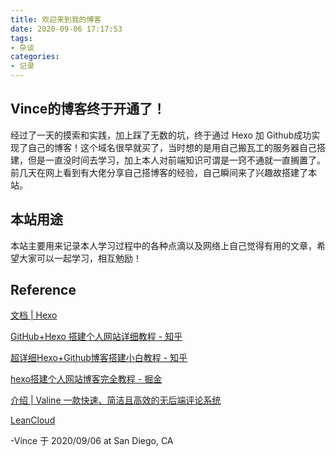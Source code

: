 ```yaml
---
title: 欢迎来到我的博客
date: 2020-09-06 17:17:53
tags: 
- 杂谈
categories:
- 记录
---
```

## Vince的博客终于开通了！

经过了一天的摸索和实践，加上踩了无数的坑，终于通过 Hexo 加 Github成功实现了自己的博客！这个域名很早就买了，当时想的是用自己搬瓦工的服务器自己搭建，但是一直没时间去学习，加上本人对前端知识可谓是一窍不通就一直搁置了。前几天在网上看到有大佬分享自己搭博客的经验，自己瞬间来了兴趣故搭建了本站。

<!--more-->

## 本站用途

本站主要用来记录本人学习过程中的各种点滴以及网络上自己觉得有用的文章，希望大家可以一起学习，相互勉励！

## Reference

[文档 | Hexo](https://hexo.io/zh-cn/docs/)

[GitHub+Hexo 搭建个人网站详细教程 - 知乎](https://zhuanlan.zhihu.com/p/26625249)

[超详细Hexo+Github博客搭建小白教程 - 知乎](https://zhuanlan.zhihu.com/p/35668237)

[hexo搭建个人网站博客完全教程 - 掘金](https://juejin.im/post/6844903679858851853)

[介绍 | Valine 一款快速、简洁且高效的无后端评论系统](https://valine.js.org/)

[LeanCloud](https://www.leancloud.cn/)

-Vince 于 2020/09/06 at San Diego, CA

